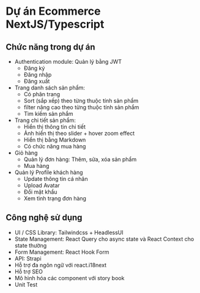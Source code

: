 # Dự án Ecommerce NextJS/Typescript

## Chức năng trong dự án

- Authentication module: Quản lý bằng JWT
  - Đăng ký
  - Đăng nhập
  - Đăng xuất
- Trang danh sách sản phẩm:
  - Có phân trang
  - Sort (sắp xếp) theo từng thuộc tính sản phẩm
  - filter nâng cao theo từng thuộc tính sản phẩm
  - Tìm kiếm sản phẩm
- Trang chi tiết sản phẩm:
  - Hiển thị thông tin chi tiết
  - Ảnh hiển thị theo slider + hover zoom effect
  - Hiển thị bằng Markdown
  - Có chức năng mua hàng
- Giỏ hàng
  - Quản lý đơn hàng: Thêm, sửa, xóa sản phẩm
  - Mua hàng
- Quản lý Profile khách hàng
  - Update thông tin cá nhân
  - Upload Avatar
  - Đổi mật khẩu
  - Xem tình trạng đơn hàng

## Công nghệ sử dụng

- UI / CSS Library: Tailwindcss + HeadlessUI
- State Management: React Query cho async state và React Context cho state thường
- Form Management: React Hook Form
- API: Strapi
- Hỗ trợ đa ngôn ngữ với react.i18next
- Hỗ trợ SEO
- Mô hình hóa các component với story book
- Unit Test
